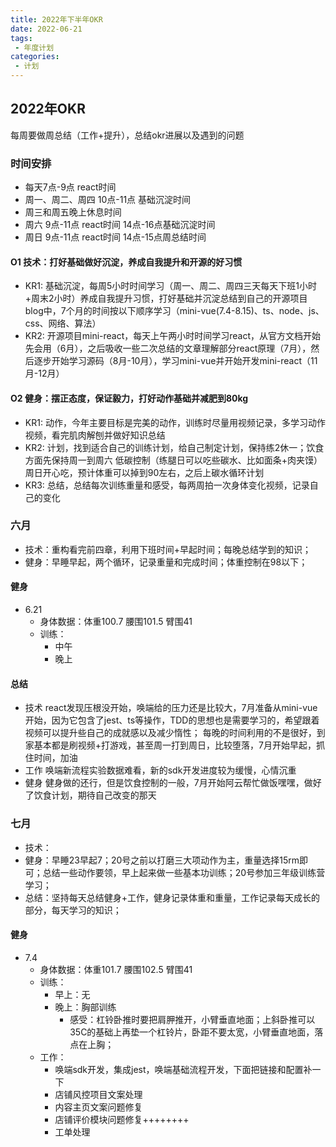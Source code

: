 ```yaml
---
title: 2022年下半年OKR
date: 2022-06-21
tags:
 - 年度计划
categories:
 - 计划
---
```


## 2022年OKR
每周要做周总结（工作+提升），总结okr进展以及遇到的问题
### 时间安排
- 每天7点-9点 react时间
- 周一、周二、周四 10点-11点 基础沉淀时间
- 周三和周五晚上休息时间
- 周六 9点-11点 react时间 14点-16点基础沉淀时间
- 周日 9点-11点 react时间 14点-15点周总结时间

#### O1 技术：打好基础做好沉淀，养成自我提升和开源的好习惯
- KR1: 基础沉淀，每周5小时时间学习（周一、周二、周四三天每天下班1小时+周末2小时）养成自我提升习惯，打好基础并沉淀总结到自己的开源项目blog中，7个月的时间按以下顺序学习（mini-vue(7.4-8.15)、ts、node、js、css、网络、算法）
- KR2: 开源项目mini-react，每天上午两小时时间学习react，从官方文档开始先会用（6月），之后吸收一些二次总结的文章理解部分react原理（7月），然后逐步开始学习源码（8月-10月），学习mini-vue并开始开发mini-react（11月-12月）
#### O2 健身：摆正态度，保证毅力，打好动作基础并减肥到80kg
- KR1: 动作，今年主要目标是完美的动作，训练时尽量用视频记录，多学习动作视频，看完肌肉解刨并做好知识总结
- KR2: 计划，找到适合自己的训练计划，给自己制定计划，保持练2休一；饮食方面先保持周一到周六 低碳控制（练腿日可以吃些碳水、比如面条+肉夹馍）周日开心吃，预计体重可以掉到90左右，之后上碳水循环计划
- KR3: 总结，总结每次训练重量和感受，每两周拍一次身体变化视频，记录自己的变化

### 六月
- 技术：重构看完前四章，利用下班时间+早起时间；每晚总结学到的知识；
- 健身：早睡早起，两个循环，记录重量和完成时间；体重控制在98以下；
#### 健身
- 6.21 
  - 身体数据：体重100.7 腰围101.5 臂围41
  - 训练：
    - 中午
    - 晚上
#### 总结
- 技术
react发现压根没开始，唤端给的压力还是比较大，7月准备从mini-vue开始，因为它包含了jest、ts等操作，TDD的思想也是需要学习的，希望跟着视频可以提升些自己的成就感以及减少惰性；
每晚的时间利用的不是很好，到家基本都是刷视频+打游戏，甚至周一打到周日，比较堕落，7月开始早起，抓住时间，加油
- 工作
唤端新流程实验数据难看，新的sdk开发进度较为缓慢，心情沉重
- 健身
健身做的还行，但是饮食控制的一般，7月开始阿云帮忙做饭嘿嘿，做好了饮食计划，期待自己改变的那天

### 七月
- 技术：
- 健身：早睡23早起7；20号之前以打磨三大项动作为主，重量选择15rm即可；总结一些动作要领，早上起来做一些基本功训练；20号参加三年级训练营学习；
- 总结：坚持每天总结健身+工作，健身记录体重和重量，工作记录每天成长的部分，每天学习的知识；
#### 健身
- 7.4 
  - 身体数据：体重101.7 腰围102.5 臂围41
  - 训练：
    - 早上：无
    - 晚上：胸部训练
      - 感受：杠铃卧推时要把肩胛推开，小臂垂直地面；上斜卧推可以35C的基础上再垫一个杠铃片，卧距不要太宽，小臂垂直地面，落点在上胸；
  - 工作：
    - 唤端sdk开发，集成jest，唤端基础流程开发，下面把链接和配置补一下
    - 店铺风控项目文案处理
    - 内容主页文案问题修复
    - 店铺评价模块问题修复++++++++
    - 工单处理